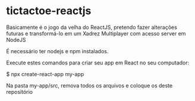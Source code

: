 # tictactoe-reactjs
Basicamente é o jogo da velha do ReactJS, pretendo fazer alterações futuras e transformá-lo em um Xadrez Multiplayer com acesso server em NodeJS


É necessário ter nodejs e npm instalados.

Execute estes comandos para criar seu app em React no seu computador:

$ npx create-react-app my-app

Na pasta my-app/src, remova todos os arquivos e coloque os deste repositório
